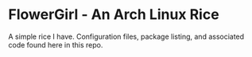 # FlowerGirl - An Arch Linux Rice
A simple rice I have. Configuration files, package listing, and associated code found here in this repo.

